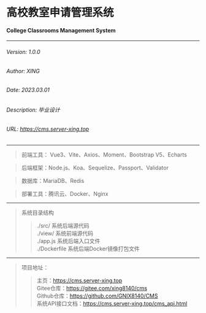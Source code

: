 # 高校教室申请管理系统
#### College Classrooms Management System

---

###### Version: 1.0.0
###### Author: XING
###### Date: 2023.03.01
###### Description: 毕业设计
###### URL: https://cms.server-xing.top

---

> 前端工具： Vue3、Vite、Axios、Moment、Bootstrap V5、Echarts

> 后端框架：Node.js、Koa、Sequelize、Passport、Validator

> 数据库：MariaDB、Redis

> 部署工具：腾讯云、Docker、Nginx

---

> 系统目录结构
>> ./src/ 系统后端源代码 \
>> ./view/ 系统前端源代码 \
>> ./app.js 系统后端入口文件 \
>> ./Dockerfile 系统后端Docker镜像打包文件

---

> 项目地址：
>> 主页：https://cms.server-xing.top \
>> Gitee仓库：https://gitee.com/xing8140/cms \
>> Github仓库：https://github.com/GNIX8140/CMS \
>> 系统API接口文档：https://cms.server-xing.top/cms_api.html
